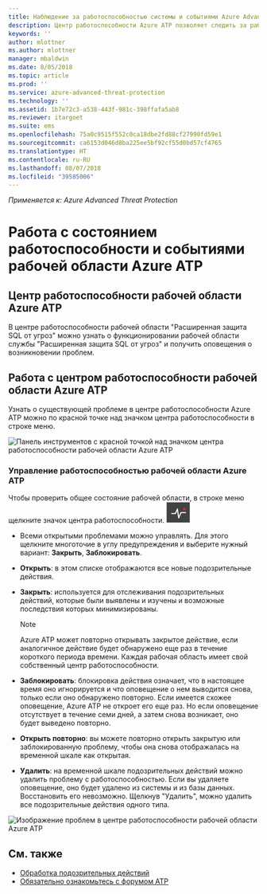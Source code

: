```yaml
---
title: Наблюдение за работоспособностью системы и событиями Azure Advanced Threat Protection | Документы Майкрософт
description: Центр работоспособности Azure ATP позволяет следить за работой службы Azure ATP, своевременно узнавать о возможных проблемах и просматривать системные события в средстве просмотра событий.
keywords: ''
author: mlottner
ms.author: mlottner
manager: mbaldwin
ms.date: 8/05/2018
ms.topic: article
ms.prod: ''
ms.service: azure-advanced-threat-protection
ms.technology: ''
ms.assetid: 1b7e72c3-a538-443f-981c-398ffafa5ab8
ms.reviewer: itargoet
ms.suite: ems
ms.openlocfilehash: 75a0c9515f552c0ca18dbe2fd88cf27990fd59e1
ms.sourcegitcommit: ca6153d046d8ba225ee5bf92cf55d0bd57cf4765
ms.translationtype: HT
ms.contentlocale: ru-RU
ms.lasthandoff: 08/07/2018
ms.locfileid: "39585006"
---
```

*Применяется к: Azure Advanced Threat Protection*


# <a name="working-with-azure-atp-workspace-health-and-events"></a>Работа с состоянием работоспособности и событиями рабочей области Azure ATP

## <a name="azure-atp-workspace-health-center"></a>Центр работоспособности рабочей области Azure ATP 

В центре работоспособности рабочей области "Расширенная защита SQL от угроз" можно узнать о функционировании рабочей области службы "Расширенная защита SQL от угроз" и получить оповещения о возникновении проблем.

## <a name="working-with-the-azure-atp-workspace-health-center"></a>Работа с центром работоспособности рабочей области Azure ATP

Узнать о существующей проблеме в центре работоспособности Azure ATP можно по красной точке над значком центра работоспособности в строке меню.

![Панель инструментов с красной точкой над значком центра работоспособности рабочей области Azure ATP](media/atp-health-bar.png)

### <a name="managing-azure-atp-workspace-health"></a>Управление работоспособностью рабочей области Azure ATP
Чтобы проверить общее состояние рабочей области, в строке меню щелкните значок центра работоспособности. ![Значок центра работоспособности рабочей области Azure ATP](media/atp-red-dot.png)

-   Всеми открытыми проблемами можно управлять. Для этого щелкните многоточие в углу предупреждения и выберите нужный вариант: **Закрыть**, **Заблокировать**.

-   **Открыть**: в этом списке отображаются все новые подозрительные действия.

-   **Закрыть**: используется для отслеживания подозрительных действий, которые были выявлены и изучены и возможные последствия которых минимизированы.

    > [!NOTE]
    > Azure ATP может повторно открывать закрытое действие, если аналогичное действие будет обнаружено еще раз в течение короткого периода времени.
    > Каждая рабочая область имеет свой собственный центр работоспособности.

-   **Заблокировать**: блокировка действия означает, что в настоящее время оно игнорируется и что оповещение о нем выводится снова, только если оно обнаружено повторно. Если имеется схожее оповещение, Azure ATP не откроет его еще раз. Но если оповещение отсутствует в течение семи дней, а затем снова возникает, оно будет выведено повторно.

-   **Открыть повторно**: вы можете повторно открыть закрытую или заблокированную проблему, чтобы она снова отображалась на временной шкале как открытая.

-   **Удалить**: на временной шкале подозрительных действий можно удалить проблему с работоспособностью. Если вы удаляете оповещение, оно будет удалено из системы и из базы данных. Восстановить его невозможно. Щелкнув "Удалить", можно удалить все подозрительные действия одного типа.



![Изображение проблем в центре работоспособности рабочей области Azure ATP](media/atp-health-issue.png)






## <a name="see-also"></a>См. также

- [Обработка подозрительных действий](working-with-suspicious-activities.md)
- [Обязательно ознакомьтесь с форумом ATP](https://aka.ms/azureatpcommunity)
